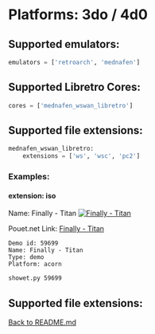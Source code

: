 # Platforms: 3do / 4d0

## Supported emulators:

```python
emulators = ['retroarch', 'mednafen']
```

## Supported Libretro Cores:

```python
cores = ['mednafen_wswan_libretro']
```

## Supported file extensions:

```python
mednafen_wswan_libretro:
    extensions = ['ws', 'wsc', 'pc2']
```

### Examples:

#### extension: iso

Name: Finally - Titan
[![Finally - Titan](https://img.youtube.com/vi/YJPcaOAd7Sg/0.jpg)](https://www.youtube.com/watch?v=YJPcaOAd7Sg)

Pouet.net Link:
[Finally - Titan](https://www.pouet.net/prod.php?which=59699)

```
Demo id: 59699
Name: Finally - Titan
Type: demo
Platform: acorn
```

```bash
showet.py 59699
```

## Supported file extensions:

[Back to README.md](README.md)
